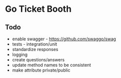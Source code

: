 # Go Ticket Booth

## Todo
 - enable swagger  - https://github.com/swaggo/swag
 - tests - integration/unit
 - standardize responses
 - logging
 - create questions/answers
 - update method names to be consistent 
 - make attribute private/public
 
 
